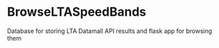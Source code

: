 # BrowseLTASpeedBands
Database for storing LTA Datamall API results and flask app for browsing them
